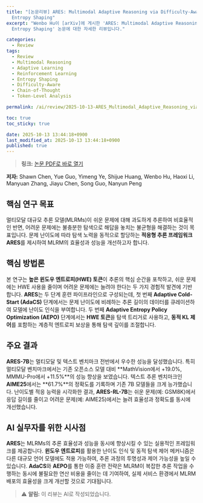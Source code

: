 ```yaml
---
title: "[논문리뷰] ARES: Multimodal Adaptive Reasoning via Difficulty-Aware Token-Level
  Entropy Shaping"
excerpt: "Wenbo Hu이 [arXiv]에 게시한 'ARES: Multimodal Adaptive Reasoning via Difficulty-Aware Token-Level
  Entropy Shaping' 논문에 대한 자세한 리뷰입니다."

categories:
  - Review
tags:
  - Review
  - Multimodal Reasoning
  - Adaptive Learning
  - Reinforcement Learning
  - Entropy Shaping
  - Difficulty-Aware
  - Chain-of-Thought
  - Token-Level Analysis

permalink: /ai/review/2025-10-13-ARES_Multimodal_Adaptive_Reasoning_via_Difficulty-Aware_Token-Level_Entropy_Shaping/

toc: true
toc_sticky: true

date: 2025-10-13 13:44:18+0900
last_modified_at: 2025-10-13 13:44:18+0900
published: true
---
```

> **링크:** [논문 PDF로 바로 열기](https://arxiv.org/abs/2510.08457)

**저자:** Shawn Chen, Yue Guo, Yimeng Ye, Shijue Huang, Wenbo Hu, Haoxi Li, Manyuan Zhang, Jiayu Chen, Song Guo, Nanyun Peng



## 핵심 연구 목표
멀티모달 대규모 추론 모델(MLRMs)이 쉬운 문제에 대해 과도하게 추론하여 비효율적인 반면, 어려운 문제에는 불충분한 탐색으로 해답을 놓치는 불균형을 해결하는 것이 목표입니다. 문제 난이도에 따라 탐색 노력을 동적으로 할당하는 **적응형 추론 프레임워크 ARES**를 제시하여 MLRM의 효율성과 성능을 개선하고자 합니다.

## 핵심 방법론
본 연구는 **높은 윈도우 엔트로피(HWE) 토큰**이 추론의 핵심 순간을 포착하고, 쉬운 문제에는 HWE 사용을 줄이며 어려운 문제에는 늘려야 한다는 두 가지 경험적 발견에 기반합니다. **ARES**는 두 단계 훈련 파이프라인으로 구성되는데, 첫 번째 **Adaptive Cold-Start (AdaCS)** 단계에서는 문제 난이도에 비례하는 추론 길이의 데이터를 큐레이션하여 모델에 난이도 인식을 부여합니다. 두 번째 **Adaptive Entropy Policy Optimization (AEPO)** 단계에서는 **HWE 토큰**을 탐색 트리거로 사용하고, **동적 KL 제어**를 포함하는 계층적 엔트로피 보상을 통해 탐색 깊이를 조절합니다.

## 주요 결과
**ARES-7B**는 멀티모달 및 텍스트 벤치마크 전반에서 우수한 성능을 달성했습니다. 특히 멀티모달 벤치마크에서는 기존 오픈소스 모델 대비 **MathVision에서 +19.0%, MMMU-Pro에서 +11.5%**의 성능 향상을 보였습니다. 텍스트 추론 벤치마크인 **AIME25**에서는 **61.7%**의 정확도를 기록하며 기존 7B 모델들을 크게 능가했습니다. 난이도별 적응 능력을 시각화한 결과, **ARES-RL-7B**는 쉬운 문제(예: GSM8K)에서 응답 길이를 줄이고 어려운 문제(예: AIME25)에서는 늘려 효율성과 정확도를 동시에 개선했습니다.

## AI 실무자를 위한 시사점
**ARES**는 MLRMs의 추론 효율성과 성능을 동시에 향상시킬 수 있는 실용적인 프레임워크를 제공합니다. **윈도우 엔트로피**를 활용한 난이도 인식 및 동적 탐색 제어 메커니즘은 다른 대규모 언어 모델에도 적용 가능하여, 추론 과정의 투명성과 제어 가능성을 높일 수 있습니다. **AdaCS**와 **AEPO**를 통한 이중 훈련 전략은 MLRM이 복잡한 추론 작업을 수행하는 동시에 불필요한 연산 비용을 줄이는 데 기여하여, 실제 서비스 환경에서 MLRM 배포의 효율성을 크게 개선할 것으로 기대됩니다.

> ⚠️ **알림:** 이 리뷰는 AI로 작성되었습니다.
